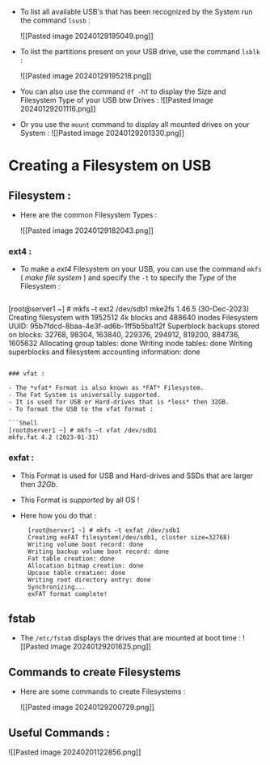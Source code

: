 
- To list all available USB's that has been recognized by the System run the command `lsusb` :
  
  ![[Pasted image 20240129195049.png]]

- To list the partitions present on your USB drive, use the command `lsblk` :
  
  ![[Pasted image 20240129195218.png]]

- You can also use the command `df -hT` to display the Size and Filesystem Type of your USB btw Drives :
  ![[Pasted image 20240129201116.png]]

- Or you use the `mount` command to display all mounted drives on your System :
  ![[Pasted image 20240129201330.png]]

# Creating a Filesystem on USB

## Filesystem :

- Here are the common Filesystem Types :
  
  ![[Pasted image 20240129182043.png]]

### ext4 :

- To make a *ext4* Filesystem on your USB, you can use the command `mkfs` ( *make file system* ) and specify the `-t` to specify the *Type* of the Filesystem :
  
  ```SHell
[root@server1 ~] # mkfs –t ext2 /dev/sdb1
mke2fs 1.46.5 (30-Dec-2023)
Creating filesystem with 1952512 4k blocks and 488640 inodes
Filesystem UUID: 95b7fdcd-8baa-4e3f-ad6b-1ff5b5ba1f2f
Superblock backups stored on blocks:
32768, 98304, 163840, 229376, 294912, 819200, 884736, 1605632
Allocating group tables: done
Writing inode tables: done
Writing superblocks and filesystem accounting information: done
  ```
  
### vfat :
  
- The *vfat* Format is also known as *FAT* Filesystem.
- The Fat System is universally supported.
- It is used for USB or Hard-drives that is *less* then 32GB.
- To format the USB to the vfat format :
  
  ```Shell
[root@server1 ~] # mkfs –t vfat /dev/sdb1
mkfs.fat 4.2 (2023-01-31)
  ```

### exfat :

- This Format is used for USB and Hard-drives and SSDs that are larger then *32Gb*.
- This Format is *supported* by all OS !
- Here how you do that :
  
  ```Shell
	[root@server1 ~] # mkfs –t exfat /dev/sdb1
	Creating exFAT filesystem(/dev/sdb1, cluster size=32768)
	Writing volume boot record: done
	Writing backup volume boot record: done
	Fat table creation: done
	Allocation bitmap creation: done
	Upcase table creation: done
	Writing root directory entry: done
	Synchronizing...
	exFAT format complete!
  ```


## fstab

- The `/etc/fstab` displays the drives that are mounted at boot time :
  ![[Pasted image 20240129201625.png]]

## Commands to create Filesystems 

- Here are some commands to create Filesystems :
  
  ![[Pasted image 20240129200729.png]]

## Useful Commands :

![[Pasted image 20240201122856.png]]



